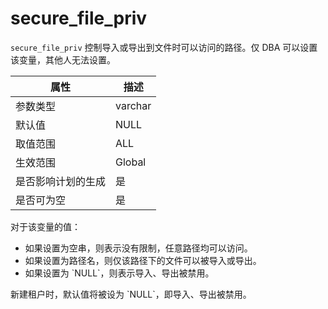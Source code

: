 secure_file_priv 
=====================================

`secure_file_priv` 控制导入或导出到文件时可以访问的路径。仅 DBA 可以设置该变量，其他人无法设置。


|  **属性**   | **描述**  |
|-----------|---------|
| 参数类型      | varchar |
| 默认值       | NULL    |
| 取值范围      | ALL     |
| 生效范围      | Global  |
| 是否影响计划的生成 | 是       |
| 是否可为空     | 是       |



对于该变量的值：
<ul><li>如果设置为空串，则表示没有限制，任意路径均可以访问。</li><li>
如果设置为路径名，则仅该路径下的文件可以被导入或导出。</li><li>
如果设置为 `NULL`，则表示导入、导出被禁用。</li></ul>
新建租户时，默认值将被设为 `NULL`，即导入、导出被禁用。
